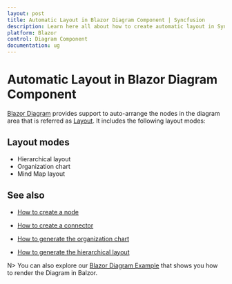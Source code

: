 ```yaml
---
layout: post
title: Automatic Layout in Blazor Diagram Component | Syncfusion
description: Learn here all about how to create automatic layout in Syncfusion Blazor Diagram component and more.
platform: Blazor
control: Diagram Component
documentation: ug
---
```


# Automatic Layout in Blazor Diagram Component

[Blazor Diagram](https://www.syncfusion.com/blazor-components/blazor-diagram) provides support to auto-arrange the nodes in the diagram area that is referred as [Layout](https://help.syncfusion.com/cr/blazor/Syncfusion.Blazor.Diagram.Layout.html). It includes the following layout modes:

## Layout modes

* Hierarchical layout
* Organization chart
* Mind Map layout

## See also

* [How to create a node](../nodes/nodes)

* [How to create a connector](../connectors/connectors)

* [How to generate the organization chart](./organizational-chart)

* [How to generate the hierarchical layout](./hierarchical-layout)

N> You can also explore our [Blazor Diagram Example](https://blazor.syncfusion.com/demos/diagramcomponent/flowchart?theme=bootstrap5) that shows you how to render the Diagram in Balzor.
